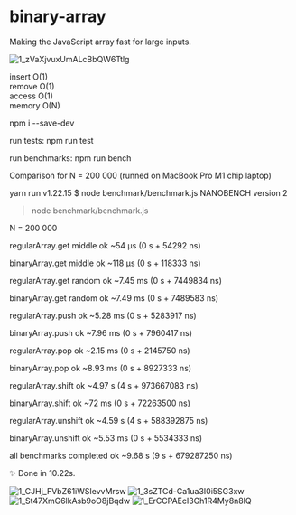 # binary-array

Making the JavaScript array fast for large inputs.

![1_zVaXjvuxUmALcBbQW6Ttlg](https://user-images.githubusercontent.com/88512646/189848446-db97cd75-58ac-483f-82ab-4e8924308f79.png)


insert O(1)  
remove O(1)  
access O(1)  
memory O(N)

npm i --save-dev

run tests:
npm run test

run benchmarks:
npm run bench

Comparison for N = 200 000 (runned on MacBook Pro M1 chip laptop)

yarn run v1.22.15
$ node benchmark/benchmark.js
NANOBENCH version 2
> node benchmark/benchmark.js

N = 200 000
 
regularArray.get middle
ok ~54 μs (0 s + 54292 ns)

binaryArray.get middle
ok ~118 μs (0 s + 118333 ns)

regularArray.get random
ok ~7.45 ms (0 s + 7449834 ns)

binaryArray.get random
ok ~7.49 ms (0 s + 7489583 ns)

regularArray.push
ok ~5.28 ms (0 s + 5283917 ns)

binaryArray.push
ok ~7.96 ms (0 s + 7960417 ns)

regularArray.pop
ok ~2.15 ms (0 s + 2145750 ns)

binaryArray.pop
ok ~8.93 ms (0 s + 8927333 ns)

regularArray.shift
ok ~4.97 s (4 s + 973667083 ns)

binaryArray.shift
ok ~72 ms (0 s + 72263500 ns)

regularArray.unshift
ok ~4.59 s (4 s + 588392875 ns)

binaryArray.unshift
ok ~5.53 ms (0 s + 5534333 ns)

all benchmarks completed
ok ~9.68 s (9 s + 679287250 ns)

✨  Done in 10.22s.


![1_CJHj_FVbZ61iWSIevvMrsw](https://user-images.githubusercontent.com/88512646/189848001-5274f5bf-200d-46e3-80df-25c5718bfc4a.gif)
![1_3sZTCd-Ca1ua3I0i5SG3xw](https://user-images.githubusercontent.com/88512646/189848250-d4ae2333-93c4-411c-94e7-66dbf6e9794d.png)
![1_St47XmG6lkAsb9oO8jBqdw](https://user-images.githubusercontent.com/88512646/189848282-876398a4-72f6-420a-a2b9-3a8d46c0bafa.png)
![1_ErCCPAEcI3Gh1R4My8n8lQ](https://user-images.githubusercontent.com/88512646/189848214-2e149311-6074-41ad-ab15-669c61a2298f.png)


